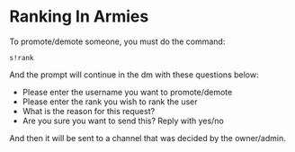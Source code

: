 # Ranking In Armies

To promote/demote someone, you must do the command:

```text
s!rank 
```

And the prompt will continue in the dm with these questions below:

* Please enter the username you want to promote/demote
* Please enter the rank you wish to rank the user
* What is the reason for this request?
* Are you sure you want to send this? Reply with yes/no

And then it will be sent to a channel that was decided by the owner/admin.

